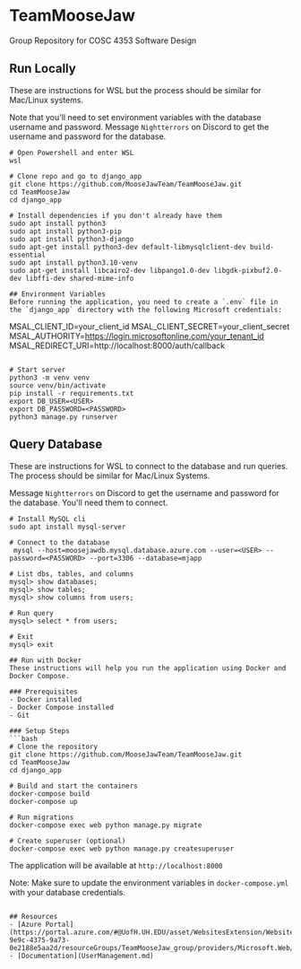 # TeamMooseJaw
Group Repository for COSC 4353 Software Design

## Run Locally
These are instructions for WSL but the process should be similar for Mac/Linux systems.

Note that you'll need to set environment variables with the database username and password. Message `Nightterrors` on Discord to get the username and password for the database.

```
# Open Powershell and enter WSL
wsl

# Clone repo and go to django_app 
git clone https://github.com/MooseJawTeam/TeamMooseJaw.git
cd TeamMooseJaw
cd django_app

# Install dependencies if you don't already have them
sudo apt install python3
sudo apt install python3-pip
sudo apt install python3-django
sudo apt-get install python3-dev default-libmysqlclient-dev build-essential
sudo apt install python3.10-venv
sudo apt-get install libcairo2-dev libpango1.0-dev libgdk-pixbuf2.0-dev libffi-dev shared-mime-info

## Environment Variables
Before running the application, you need to create a `.env` file in the `django_app` directory with the following Microsoft credentials:
```
MSAL_CLIENT_ID=your_client_id
MSAL_CLIENT_SECRET=your_client_secret
MSAL_AUTHORITY=https://login.microsoftonline.com/your_tenant_id
MSAL_REDIRECT_URI=http://localhost:8000/auth/callback
```

# Start server
python3 -m venv venv
source venv/bin/activate
pip install -r requirements.txt 
export DB_USER=<USER>
export DB_PASSWORD=<PASSWORD>
python3 manage.py runserver

```

## Query Database 
These are instructions for WSL to connect to the database and run queries. The process should be similar for Mac/Linux Systems.

Message `Nightterrors` on Discord to get the username and password for the database. You'll need them to connect.

```
# Install MySQL cli
sudo apt install mysql-server

# Connect to the database
 mysql --host=moosejawdb.mysql.database.azure.com --user=<USER> --password=<PASSWORD> --port=3306 --database=mjapp
 
# List dbs, tables, and columns
mysql> show databases;
mysql> show tables;
mysql> show columns from users;

# Run query
mysql> select * from users;
 
# Exit
mysql> exit

## Run with Docker
These instructions will help you run the application using Docker and Docker Compose.

### Prerequisites
- Docker installed
- Docker Compose installed
- Git

### Setup Steps
```bash
# Clone the repository
git clone https://github.com/MooseJawTeam/TeamMooseJaw.git
cd TeamMooseJaw
cd django_app

# Build and start the containers
docker-compose build
docker-compose up

# Run migrations
docker-compose exec web python manage.py migrate

# Create superuser (optional)
docker-compose exec web python manage.py createsuperuser
```

The application will be available at `http://localhost:8000`

Note: Make sure to update the environment variables in `docker-compose.yml` with your database credentials.
```

## Resources
- [Azure Portal](https://portal.azure.com/#@UofH.UH.EDU/asset/WebsitesExtension/Website/subscriptions/01886e22-9e9c-4375-9a73-0e2188e5aa2d/resourceGroups/TeamMooseJaw_group/providers/Microsoft.Web/sites/TeamMooseJaw)
- [Documentation](UserManagement.md)
